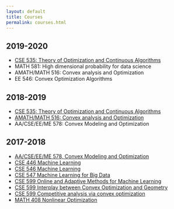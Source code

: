 ```yaml
---
layout: default
title: Courses
permalink: courses.html
---
```

## 2019-2020
* [CSE 535: Theory of Optimization and Continuous Algorithms](http://yintat.com/teaching/cse535-winter20/)
* MATH 581: High dimensional probability for data science
* AMATH/MATH 516: Convex analysis and Optimization
* EE 546: Convex Optimization Algorithms


## 2018-2019
* [CSE 535: Theory of Optimization and Continuous Algorithms](http://yintat.com/teaching/cse535-winter19/)
* [AMATH/MATH 516: Convex analysis and Optimization](https://sites.math.washington.edu/~ddrusv/crs/Math_516/homepage.html)
* AA/CSE/EE/ME 578: Convex Modeling and Optimization


## 2017-2018
* [AA/CSE/EE/ME 578, Convex Modeling and Optimization](https://class.ece.uw.edu/578/fazel/index.html)
* [CSE 446 Machine Learning](https://courses.cs.washington.edu/courses/cse446/18wi/)
* [CSE 546 Machine Learning](https://courses.cs.washington.edu/courses/cse546/17au/)
* [CSE 547 Machine Learning for Big Data](https://courses.cs.washington.edu/courses/cse547/18sp/)
* [CSE 599 Online and Adaptive Methods for Machine Learning](https://courses.cs.washington.edu/courses/cse599i/18wi/)
* [CSE 599 Interplay between Convex Optimization and Geometry](http://yintat.com/teaching/cse599-winter18/)
* [CSE 599 Competitive analysis via convex optimization](https://homes.cs.washington.edu/~jrl/teaching/cse599I-spring-2018/)
* [MATH 408 Nonlinear Optimization](http://sites.math.washington.edu/~ddrusv/)

